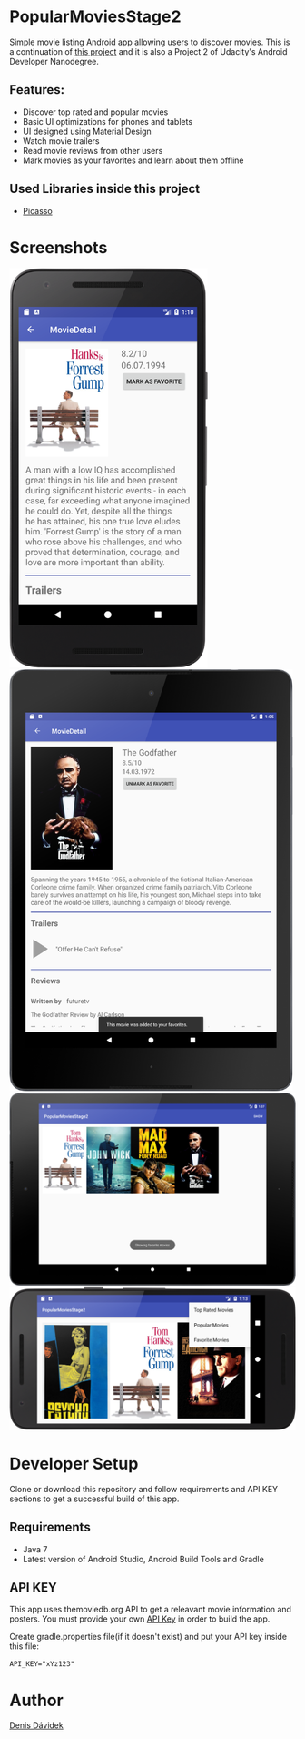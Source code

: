 # PopularMoviesStage2
Simple movie listing Android app allowing users to discover movies. This is  a continuation of [this project](https://github.com/DenisDavidek/PopularMoviesStage1) and it is also a Project 2 of Udacity's Android Developer Nanodegree.

## Features:
- Discover top rated and popular movies
- Basic UI optimizations for phones and tablets
- UI designed using Material Design
- Watch movie trailers
- Read movie reviews from other users
- Mark movies as your favorites and learn about them offline

## Used Libraries inside this project
- [Picasso](https://github.com/square/picasso)

# Screenshots

<img src="images/Projekt2-N5X_portrait.png" width="349"> </img> <img src="images/Projekt2-N9_portrait.png" width="499"> </img>
<img src="images/Projekt2-N9_landscape.png" width="699"> </img>  
<img src="images/Projekt2-N5X_landscape.png" width="699"> </img>

# Developer Setup
Clone or download this repository and follow requirements and API KEY sections to get a successful build of this app.
## Requirements

 - Java 7
 - Latest version of Android Studio, Android Build Tools and Gradle
 
## API KEY

This app uses themoviedb.org API to get a releavant movie information and posters. 
You must provide your own [API Key](https://www.themoviedb.org/documentation/api) in order to build the app.

Create gradle.properties file(if it doesn't exist) and put your API key inside this file:

```
API_KEY="xYz123"
```

# Author

[Denis Dávidek](https://github.com/DenisDavidek)
